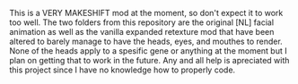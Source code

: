 This is a VERY MAKESHIFT mod at the moment, so don't expect it to work too well. The two folders from this repository are the original [NL] facial animation as well as the vanilla expanded retexture mod that have been altered to barely manage to have the heads, eyes, and mouthes to render. None of the heads apply to a spesific gene or anything at the moment but I plan on getting that to work in the future. Any and all help is apreciated with this project since I have no knowledge how to properly code.
